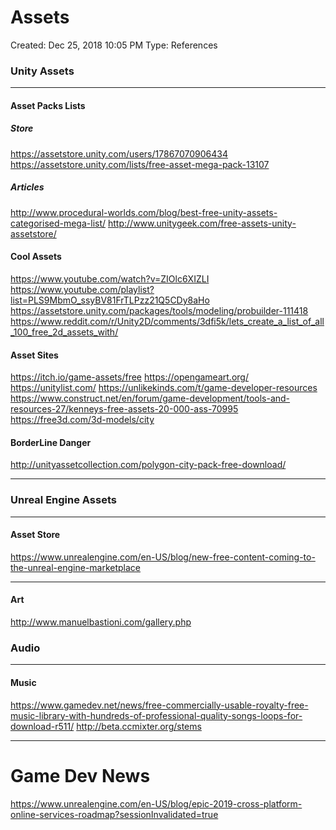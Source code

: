 # Assets
Created: Dec 25, 2018 10:05 PM
Type: References

### Unity Assets
_______________________
#### Asset Packs Lists
##### Store
https://assetstore.unity.com/users/17867070906434
https://assetstore.unity.com/lists/free-asset-mega-pack-13107
##### Articles
http://www.procedural-worlds.com/blog/best-free-unity-assets-categorised-mega-list/
http://www.unitygeek.com/free-assets-unity-assetstore/

#### Cool Assets
https://www.youtube.com/watch?v=ZIOlc6XIZLI
https://www.youtube.com/playlist?list=PLS9MbmO_ssyBV81FrTLPzz21Q5CDy8aHo
https://assetstore.unity.com/packages/tools/modeling/probuilder-111418
https://www.reddit.com/r/Unity2D/comments/3dfi5k/lets_create_a_list_of_all_100_free_2d_assets_with/



#### Asset Sites
https://itch.io/game-assets/free
https://opengameart.org/
https://unitylist.com/
https://unlikekinds.com/t/game-developer-resources
https://www.construct.net/en/forum/game-development/tools-and-resources-27/kenneys-free-assets-20-000-ass-70995
https://free3d.com/3d-models/city


#### BorderLine Danger
http://unityassetcollection.com/polygon-city-pack-free-download/
_________________________




### Unreal Engine Assets
__________________________________
#### Asset Store
https://www.unrealengine.com/en-US/blog/new-free-content-coming-to-the-unreal-engine-marketplace
__________________________________

#### Art
http://www.manuelbastioni.com/gallery.php

### Audio
__________________________
#### Music
https://www.gamedev.net/news/free-commercially-usable-royalty-free-music-library-with-hundreds-of-professional-quality-songs-loops-for-download-r511/
http://beta.ccmixter.org/stems
_______________________________________________






# Game Dev News
https://www.unrealengine.com/en-US/blog/epic-2019-cross-platform-online-services-roadmap?sessionInvalidated=true
<!--stackedit_data:
eyJoaXN0b3J5IjpbMTQzMzEwMDM4MywtNjIwNTQwNjQ5LDQ0OT
c4Mzk1MiwtMTIwOTM0NjU1MSwxOTA1OTE5Myw4MTQ4MjMxODIs
LTE4ODE3OTU1NjldfQ==
-->